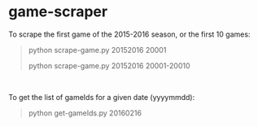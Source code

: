 # game-scraper

To scrape the first game of the 2015-2016 season, or the first 10 games:
> python scrape-game.py 20152016 20001
>
> python scrape-game.py 20152016 20001-20010

&nbsp;

To get the list of gameIds for a given date (yyyymmdd):
> python get-gameIds.py 20160216
